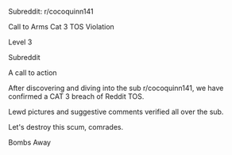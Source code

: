 Subreddit: r/cocoquinn141

Call to Arms Cat 3 TOS Violation

Level 3

Subreddit

A call to action

After discovering and diving into the sub r/cocoquinn141, we have confirmed a CAT 3 breach of Reddit TOS.

Lewd pictures and suggestive comments verified all over the sub.

Let's destroy this scum, comrades.

Bombs Away